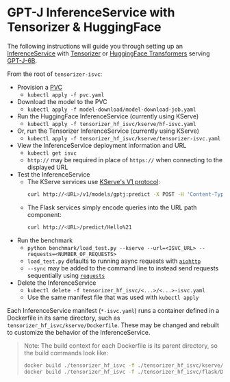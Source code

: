 # GPT-J InferenceService with Tensorizer & HuggingFace

The following instructions will guide you through setting up an
[InferenceService](https://docs.coreweave.com/machine-learning-and-ai/inference/online-inference)
with [Tensorizer](https://github.com/coreweave/tensorizer)
or [HuggingFace Transformers](https://huggingface.co/docs/transformers/index)
serving [GPT-J-6B](https://huggingface.co/EleutherAI/gpt-j-6b).

From the root of `tensorizer-isvc`:

- Provision a [PVC](https://kubernetes.io/docs/concepts/storage/persistent-volumes/)
  - `kubectl apply -f pvc.yaml`
- Download the model to the PVC
  - `kubectl apply -f model-download/model-download-job.yaml`
- Run the HuggingFace InferenceService (currently using KServe)
  - `kubectl apply -f tensorizer_hf_isvc/kserve/hf-isvc.yaml`
- Or, run the Tensorizer InferenceService (currently using KServe)
  - `kubectl apply -f tensorizer_hf_isvc/kserve/tensorizer-isvc.yaml`
- View the InferenceService deployment information and URL
  - `kubectl get isvc`
  - `http://` may be required in place of `https://` when connecting to the displayed URL
- Test the InferenceService
  - The KServe services use [KServe's V1 protocol](https://kserve.github.io/website/0.10/modelserving/data_plane/v1_protocol/):
    ```bash
    curl http://<URL>/v1/models/gptj:predict -X POST -H 'Content-Type: application/json' -d '{"instances": ["Hello!"]}'
    ```
  - The Flask services simply encode queries into the URL path component:
    ```bash
    curl http://<URL>/predict/Hello%21
    ```
- Run the benchmark
  - `python benchmark/load_test.py --kserve --url=<ISVC_URL> --requests=<NUMBER_OF_REQUESTS>`
  - `load_test.py` defaults to running async requests with [`aiohttp`](https://pypi.org/project/aiohttp/)
  - `--sync` may be added to the command line to instead send requests sequentially
    using [`requests`](https://pypi.org/project/requests/)
- Delete the InferenceService
  - `kubectl delete -f tensorizer_hf_isvc/<...>/<...>-isvc.yaml`
  - Use the same manifest file that was used with `kubectl apply`

Each InferenceService manifest (`*-isvc.yaml`) runs a container defined
in a Dockerfile in its same directory, such as `tensorizer_hf_isvc/kserve/Dockerfile`.
These may be changed and rebuilt to customize the behavior of the InferenceService.

> Note: The build context for each Dockerfile is its parent directory, so the build commands look like:
> ```bash
> docker build ./tensorizer_hf_isvc -f ./tensorizer_hf_isvc/kserve/Dockerfile
> docker build ./tensorizer_hf_isvc -f ./tensorizer_hf_isvc/flask/Dockerfile
> ```
